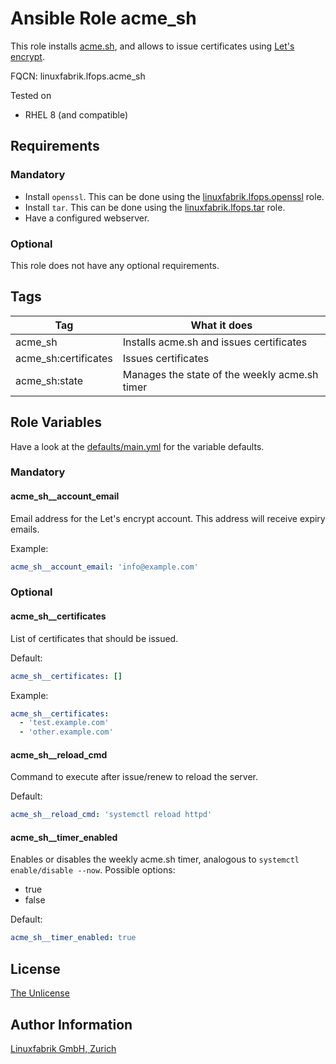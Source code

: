 # Ansible Role acme_sh

This role installs [acme.sh](https://github.com/acmesh-official/acme.sh), and allows to issue certificates using [Let's encrypt](https://letsencrypt.org).

FQCN: linuxfabrik.lfops.acme_sh

Tested on

* RHEL 8 (and compatible)


## Requirements

### Mandatory

* Install `openssl`. This can be done using the [linuxfabrik.lfops.openssl](https://github.com/Linuxfabrik/lfops/tree/main/roles/openssl) role.
* Install `tar`. This can be done using the [linuxfabrik.lfops.tar](https://github.com/Linuxfabrik/lfops/tree/main/roles/tar) role.
* Have a configured webserver.


### Optional

This role does not have any optional requirements.


## Tags

| Tag                  | What it does                                  |
| ---                  | ------------                                  |
| acme_sh              | Installs acme.sh and issues certificates      |
| acme_sh:certificates | Issues certificates                           |
| acme_sh:state        | Manages the state of the weekly acme.sh timer |


## Role Variables

Have a look at the [defaults/main.yml](https://github.com/Linuxfabrik/lfops/blob/main/roles/acme_sh/defaults/main.yml) for the variable defaults.


### Mandatory

#### acme_sh__account_email

Email address for the Let's encrypt account. This address will receive expiry emails.

Example:
```yaml
acme_sh__account_email: 'info@example.com'
```


### Optional

#### acme_sh__certificates

List of certificates that should be issued.

Default:
```yaml
acme_sh__certificates: []
```

Example:
```yaml
acme_sh__certificates:
  - 'test.example.com'
  - 'other.example.com'
```


#### acme_sh__reload_cmd

Command to execute after issue/renew to reload the server.

Default:
```yaml
acme_sh__reload_cmd: 'systemctl reload httpd'
```


#### acme_sh__timer_enabled

Enables or disables the weekly acme.sh timer, analogous to `systemctl enable/disable --now`. Possible options:

* true
* false

Default:
```yaml
acme_sh__timer_enabled: true
```


## License

[The Unlicense](https://unlicense.org/)


## Author Information

[Linuxfabrik GmbH, Zurich](https://www.linuxfabrik.ch)
